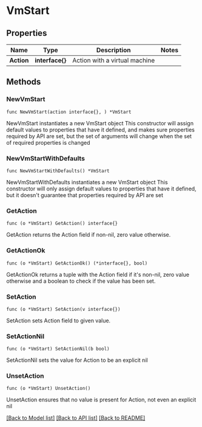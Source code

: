 # VmStart

## Properties

Name | Type | Description | Notes
------------ | ------------- | ------------- | -------------
**Action** | **interface{}** | Action with a virtual machine | 

## Methods

### NewVmStart

`func NewVmStart(action interface{}, ) *VmStart`

NewVmStart instantiates a new VmStart object
This constructor will assign default values to properties that have it defined,
and makes sure properties required by API are set, but the set of arguments
will change when the set of required properties is changed

### NewVmStartWithDefaults

`func NewVmStartWithDefaults() *VmStart`

NewVmStartWithDefaults instantiates a new VmStart object
This constructor will only assign default values to properties that have it defined,
but it doesn't guarantee that properties required by API are set

### GetAction

`func (o *VmStart) GetAction() interface{}`

GetAction returns the Action field if non-nil, zero value otherwise.

### GetActionOk

`func (o *VmStart) GetActionOk() (*interface{}, bool)`

GetActionOk returns a tuple with the Action field if it's non-nil, zero value otherwise
and a boolean to check if the value has been set.

### SetAction

`func (o *VmStart) SetAction(v interface{})`

SetAction sets Action field to given value.


### SetActionNil

`func (o *VmStart) SetActionNil(b bool)`

 SetActionNil sets the value for Action to be an explicit nil

### UnsetAction
`func (o *VmStart) UnsetAction()`

UnsetAction ensures that no value is present for Action, not even an explicit nil

[[Back to Model list]](../README.md#documentation-for-models) [[Back to API list]](../README.md#documentation-for-api-endpoints) [[Back to README]](../README.md)


